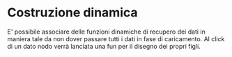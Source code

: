 # Costruzione dinamica

E' possibile associare delle funzioni dinamiche di recupero dei dati in maniera tale da non dover passare tutti i dati in fase di caricamento. Al click di un dato nodo verrà lanciata una fun per il disegno dei propri figli.

